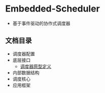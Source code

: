 # Embedded-Scheduler
* 基于事件驱动的协作式调度器

## 文档目录
* 调度器配置
* 底层接口
    * [调度器原型定义](./documentation/sched_proto.md)
* 内部数据结构
* 调度核心
* 应用框架
